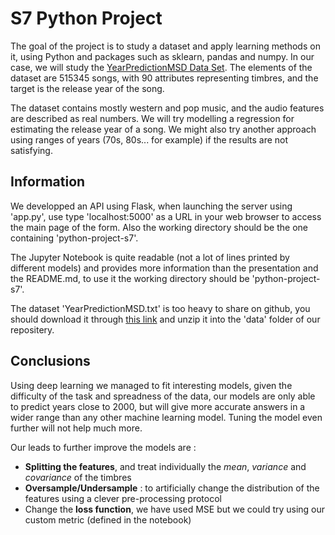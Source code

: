 # S7 Python Project

The goal of the project is to study a dataset and apply learning methods on it, using Python and packages such as sklearn, pandas and numpy.
In our case, we will study the [YearPredictionMSD Data Set](https://archive.ics.uci.edu/ml/datasets/YearPredictionMSD). The elements of the dataset are 515345 songs, with 90 attributes representing timbres, and the target is the release year of the song.

The dataset contains mostly western and pop music, and the audio features are described as real numbers.
We will try modelling a regression for estimating the release year of a song. We might also try another approach using ranges of years (70s, 80s... for example) if the results are not satisfying.

## Information

We developped an API using Flask, when launching the server using 'app.py', use type 'localhost:5000' as a URL in your web browser to access the main page of the form. Also the working directory should be the one containing 'python-project-s7'.

The Jupyter Notebook is quite readable (not a lot of lines printed by different models) and provides more information than the presentation and the README.md, to use it the working directory should be 'python-project-s7'.

The dataset 'YearPredictionMSD.txt' is too heavy to share on github, you should download it through [this link](https://archive.ics.uci.edu/ml/machine-learning-databases/00203/YearPredictionMSD.txt.zip) and unzip it into the 'data' folder of our repositery.

## Conclusions

Using deep learning we managed to fit interesting models, given the difficulty of the task and spreadness of the data, our models are only able to predict years close to 2000, but will give more accurate answers in a wider range than any other machine learning model. Tuning the model even further will not help much more.

Our leads to further improve the models are :

- **Splitting the features**, and treat individually the _mean_, _variance_ and _covariance_ of the timbres
- **Oversample/Undersample** : to artificially change the distribution of the features using a clever pre-processing protocol
- Change the **loss function**, we have used MSE but we could try using our custom metric (defined in the notebook)
